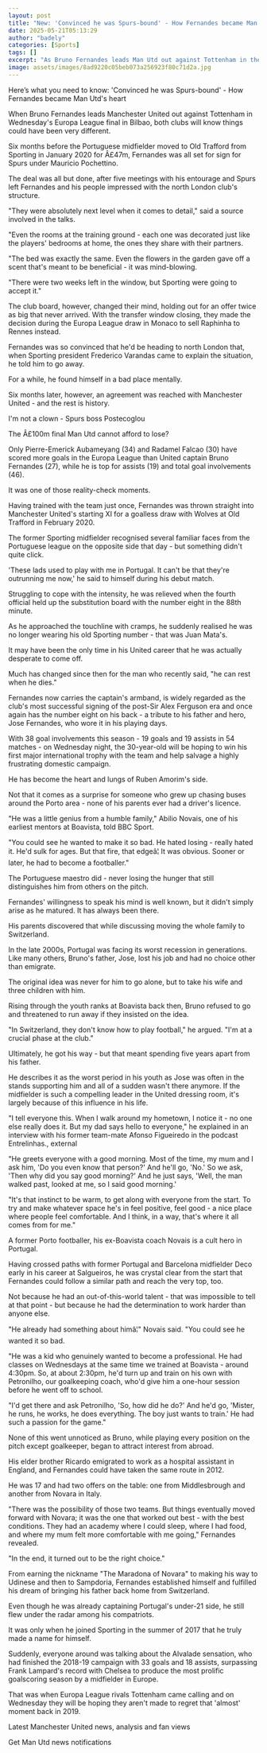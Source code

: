 ```yaml
---
layout: post
title: "New: 'Convinced he was Spurs-bound' - How Fernandes became Man Utd's heart"
date: 2025-05-21T05:13:29
author: "badely"
categories: [Sports]
tags: []
excerpt: "As Bruno Fernandes leads Man Utd out against Tottenham in the Europa League final, BBC Sport look at his journey - including almost signing for Spurs."
image: assets/images/8ad9220c05beb073a256923f80c71d2a.jpg
---
```


Here’s what you need to know: 'Convinced he was Spurs-bound' - How Fernandes became Man Utd's heart

When Bruno Fernandes leads Manchester United out against Tottenham in Wednesday's Europa League final in Bilbao, both clubs will know things could have been very different.

Six months before the Portuguese midfielder moved to Old Trafford from Sporting in January 2020 for Â£47m, Fernandes was all set for sign for Spurs under Mauricio Pochettino.

The deal was all but done, after five meetings with his entourage and Spurs left Fernandes and his people impressed with the north London club's structure.

"They were absolutely next level when it comes to detail," said a source involved in the talks.

"Even the rooms at the training ground - each one was decorated just like the players' bedrooms at home, the ones they share with their partners. 

"The bed was exactly the same. Even the flowers in the garden gave off a scent that's meant to be beneficial - it was mind-blowing.

"There were two weeks left in the window, but Sporting were going to accept it."

The club board, however, changed their mind, holding out for an offer twice as big that never arrived. With the transfer window closing, they made the decision during the Europa League draw in Monaco to sell Raphinha to Rennes instead.

Fernandes was so convinced that he'd be heading to north London that, when Sporting president Frederico Varandas came to explain the situation, he told him to go away.

For a while, he found himself in a bad place mentally.

Six months later, however, an agreement was reached with Manchester United - and the rest is history.

I'm not a clown - Spurs boss Postecoglou

The Â£100m final Man Utd cannot afford to lose?

Only Pierre-Emerick Aubameyang (34) and Radamel Falcao (30) have scored more goals in the Europa League than United captain Bruno Fernandes (27), while he is top for assists (19) and total goal involvements (46).

It was one of those reality-check moments.

Having trained with the team just once, Fernandes was thrown straight into Manchester United's starting XI for a goalless draw with Wolves at Old Trafford in February 2020.

The former Sporting midfielder recognised several familiar faces from the Portuguese league on the opposite side that day - but something didn't quite click.

'These lads used to play with me in Portugal. It can't be that they're outrunning me now,' he said to himself during his debut match.

Struggling to cope with the intensity, he was relieved when the fourth official held up the substitution board with the number eight in the 88th minute. 

As he approached the touchline with cramps, he suddenly realised he was no longer wearing his old Sporting number - that was Juan Mata's.

It may have been the only time in his United career that he was actually desperate to come off.

Much has changed since then for the man who recently said, "he can rest when he dies."

Fernandes now carries the captain's armband, is widely regarded as the club's most successful signing of the post-Sir Alex Ferguson era and once again has the number eight on his back - a tribute to his father and hero, Jose Fernandes, who wore it in his playing days.

With 38 goal involvements this season - 19 goals and 19 assists in 54 matches - on Wednesday night, the 30-year-old will be hoping to win his first major international trophy with the team and help salvage a highly frustrating domestic campaign.

He has become the heart and lungs of Ruben Amorim's side.

Not that it comes as a surprise for someone who grew up chasing buses around the Porto area - none of his parents ever had a driver's licence.

"He was a little genius from a humble family," Abilio Novais, one of his earliest mentors at Boavista, told BBC Sport.

"You could see he wanted to make it so bad. He hated losing - really hated it. He'd sulk for ages. But that fire, that edgeâ¦ It was obvious. Sooner or later, he had to become a footballer."

The Portuguese maestro did - never losing the hunger that still distinguishes him from others on the pitch.

Fernandes' willingness to speak his mind is well known, but it didn't simply arise as he matured. It has always been there.

His parents discovered that while discussing moving the whole family to Switzerland.

In the late 2000s, Portugal was facing its worst recession in generations. Like many others, Bruno's father, Jose, lost his job and had no choice other than emigrate.

The original idea was never for him to go alone, but to take his wife and three children with him.

Rising through the youth ranks at Boavista back then, Bruno refused to go and threatened to run away if they insisted on the idea.

"In Switzerland, they don't know how to play football," he argued. "I'm at a crucial phase at the club."

Ultimately, he got his way - but that meant spending five years apart from his father.

He describes it as the worst period in his youth as Jose was often in the stands supporting him and all of a sudden wasn't there anymore. If the midfielder is such a compelling leader in the United dressing room, it's largely because of this influence in his life.

"I tell everyone this. When I walk around my hometown, I notice it - no one else really does it. But my dad says hello to everyone," he explained in an interview with his former team-mate Afonso Figueiredo in the podcast Entrelinhas., external

"He greets everyone with a good morning. Most of the time, my mum and I ask him, 'Do you even know that person?' And he'll go, 'No.' So we ask, 'Then why did you say good morning?' And he just says, 'Well, the man walked past, looked at me, so I said good morning.'

"It's that instinct to be warm, to get along with everyone from the start. To try and make whatever space he's in feel positive, feel good - a nice place where people feel comfortable. And I think, in a way, that's where it all comes from for me."

A former Porto footballer, his ex-Boavista coach Novais is a cult hero in Portugal.

Having crossed paths with former Portugal and Barcelona midfielder Deco early in his career at Salgueiros, he was crystal clear from the start that Fernandes could follow a similar path and reach the very top, too.

Not because he had an out-of-this-world talent - that was impossible to tell at that point - but because he had the determination to work harder than anyone else.

"He already had something about himâ¦" Novais said. "You could see he wanted it so bad. 

"He was a kid who genuinely wanted to become a professional. He had classes on Wednesdays at the same time we trained at Boavista - around 4:30pm. So, at about 2:30pm, he'd turn up and train on his own with Petronilho, our goalkeeping coach, who'd give him a one-hour session before he went off to school.

"I'd get there and ask Petronilho, 'So, how did he do?' And he'd go, 'Mister, he runs, he works, he does everything. The boy just wants to train.' He had such a passion for the game."

None of this went unnoticed as Bruno, while playing every position on the pitch except goalkeeper, began to attract interest from abroad.

His elder brother Ricardo emigrated to work as a hospital assistant in England, and Fernandes could have taken the same route in 2012.

He was 17 and had two offers on the table: one from Middlesbrough and another from Novara in Italy.

"There was the possibility of those two teams. But things eventually moved forward with Novara; it was the one that worked out best - with the best conditions. They had an academy where I could sleep, where I had food, and where my mum felt more comfortable with me going," Fernandes revealed.

"In the end, it turned out to be the right choice."

From earning the nickname "The Maradona of Novara" to making his way to Udinese and then to Sampdoria, Fernandes established himself and fulfilled his dream of bringing his father back home from Switzerland.

Even though he was already captaining Portugal's under-21 side, he still flew under the radar among his compatriots.

It was only when he joined Sporting in the summer of 2017 that he truly made a name for himself.

Suddenly, everyone around was talking about the Alvalade sensation, who had finished the 2018-19 campaign with 33 goals and 18 assists, surpassing Frank Lampard's record with Chelsea to produce the most prolific goalscoring season by a midfielder in Europe.

That was when Europa League rivals Tottenham came calling and on Wednesday they will be hoping they aren't made to regret that 'almost' moment back in 2019.

Latest Manchester United news, analysis and fan views

Get Man Utd news notifications

